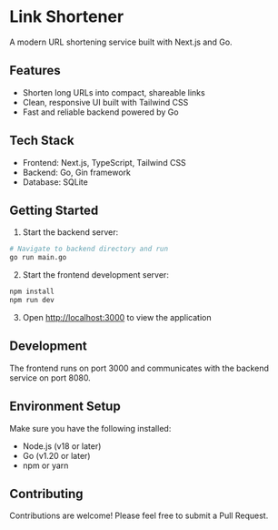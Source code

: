 # Link Shortener

A modern URL shortening service built with Next.js and Go.

## Features

- Shorten long URLs into compact, shareable links
- Clean, responsive UI built with Tailwind CSS
- Fast and reliable backend powered by Go

## Tech Stack

- Frontend: Next.js, TypeScript, Tailwind CSS
- Backend: Go, Gin framework
- Database: SQLite

## Getting Started

1. Start the backend server:
```bash
# Navigate to backend directory and run
go run main.go
```

2. Start the frontend development server:
```bash
npm install
npm run dev
```

3. Open [http://localhost:3000](http://localhost:3000) to view the application

## Development

The frontend runs on port 3000 and communicates with the backend service on port 8080.

## Environment Setup

Make sure you have the following installed:
- Node.js (v18 or later)
- Go (v1.20 or later)
- npm or yarn

## Contributing

Contributions are welcome! Please feel free to submit a Pull Request.
